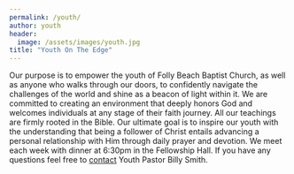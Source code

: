 ```yaml
---
permalink: /youth/
author: youth
header:
  image: /assets/images/youth.jpg
title: "Youth On The Edge"
---
```


Our purpose is to empower the youth of Folly Beach Baptist Church, as well as anyone who walks
through our doors, to confidently navigate the challenges of the world and shine as a beacon of
light within it. We are committed to creating an environment that deeply honors God and welcomes
individuals at any stage of their faith journey. All our teachings are firmly rooted in the Bible.
Our ultimate goal is to inspire our youth with the understanding that being a follower of Christ
entails advancing a personal relationship with Him through daily prayer and devotion. We meet each
week with dinner at 6:30pm in the Fellowship Hall. If you have any questions feel free to
[contact](/_pages/ourleaders.md) Youth Pastor Billy Smith.
